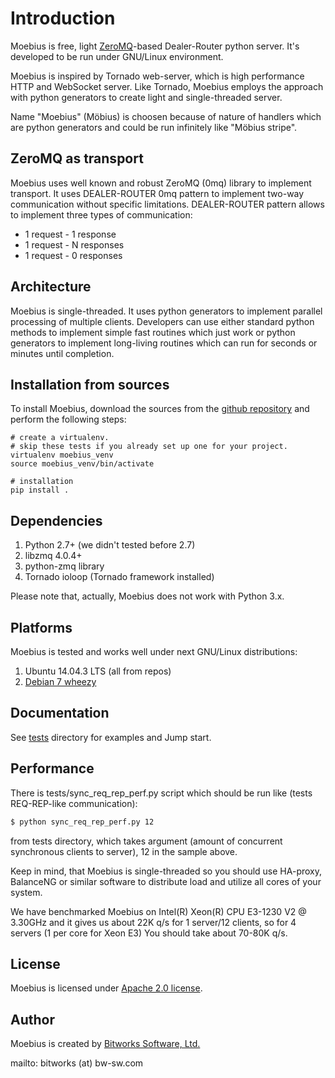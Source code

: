 # Introduction

Moebius is free, light [ZeroMQ](http://zeromq.org/)-based Dealer-Router python server. It's developed to be run under GNU/Linux environment.

Moebius is inspired by Tornado web-server, which is high performance HTTP and WebSocket server. Like Tornado, Moebius employs the approach with python generators to create light and single-threaded server.

Name "Moebius" (Möbius) is choosen because of nature of handlers which are python generators and could be run infinitely like "Möbius stripe".

## ZeroMQ as transport

Moebius uses well known and robust ZeroMQ (0mq) library to implement transport. It uses DEALER-ROUTER 0mq pattern to implement two-way communication without specific limitations. DEALER-ROUTER pattern allows to implement three types of communication:
 
* 1 request - 1 response 
* 1 request - N responses
* 1 request - 0 responses

## Architecture

Moebius is single-threaded. It uses python generators to implement parallel processing of multiple clients. Developers can use either standard python methods to implement simple fast routines which just work or python generators to implement long-living routines which can run for seconds or minutes until completion.


## Installation from sources

To install Moebius, download the sources from the [github repository](https://github.com/bwsw/moebius) and perform the following steps:
```
# create a virtualenv.
# skip these tests if you already set up one for your project.
virtualenv moebius_venv
source moebius_venv/bin/activate

# installation
pip install .
```

## Dependencies

1. Python 2.7+ (we didn't tested before 2.7)
2. libzmq 4.0.4+
3. python-zmq library
4. Tornado ioloop (Tornado framework installed)

Please note that, actually, Moebius does not work with Python 3.x.

## Platforms

Moebius is tested and works well under next GNU/Linux distributions:

1. Ubuntu 14.04.3 LTS (all from repos)
2. [Debian 7 wheezy](https://github.com/bwsw/moebius/blob/master/tests/Debian7.md)

## Documentation

See [tests](https://github.com/bwsw/moebius/tree/master/tests) directory for examples and Jump start.

## Performance

There is tests/sync_req_rep_perf.py script which should be run like (tests REQ-REP-like communication):

```bash
$ python sync_req_rep_perf.py 12
```
from tests directory, which takes argument (amount of concurrent synchronous clients to server), 12 in the sample above. 

Keep in mind, that Moebius is single-threaded so you should use HA-proxy, BalanceNG or similar software to distribute load and utilize all cores of your system.

We have benchmarked Moebius on Intel(R) Xeon(R) CPU E3-1230 V2 @ 3.30GHz and it gives us about 22K q/s for 1 server/12 clients, so for 4 servers (1 per core for Xeon E3) You should take about 70-80K q/s.

## License

Moebius is licensed under [Apache 2.0 license](https://github.com/bwsw/moebius/blob/master/LICENSE).

## Author

Moebius is created by [Bitworks Software, Ltd.](http://bw-sw.com)

mailto: bitworks (at) bw-sw.com

